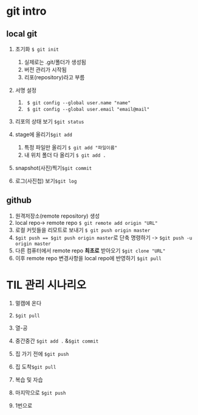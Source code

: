 # git intro

## local git

1. 초기화 `$ git init`

   1. 실제로는 .git/폴더가 생성됨
   2. 버전 관리가 시작됨
   3. 리포(repository)라고 부름

2. 서명 설정

   1. ` $ git config --global user.name "name"`
   2. ` $ git config --global user.email "email@mail"`

3. 리포의 상태 보기 `$git status`

4. stage에 올리기`$git add`

   1. 특정 파일만 올리기 `$ git add "파일이름"`
   2. 내 위치 폴더 다 올리기 `$ git add .`

5. snapshot(사진)찍기`$git commit`

6. 로그(사진첩) 보기`$git log`

   

   

## github

1. 원격저장소(remote repository) 생성
2. local repo-> remote repo `$ git remote add origin "URL"`
3. 로컬 커밋들을 리모트로 보내기 `$ git push origin master`
4. `$git push == $git push origin master`로 단축 명령하기 -> `$git push -u origin master`
5. 다른 컴퓨터에서 remote repo **최초로** 받아오기 `$git clone "URL"`
6. 이후 remote repo 변경사항을 local repo에 반영하기 `$git pull`

# TIL 관리 시나리오

1. 멀캠에 온다

2. `$git pull`

3. 열-공

4. 중간중간 `$git add .` &`$git commit`

5. 집 가기 전에 `$git push`

6. 집 도착`$git pull`

7. 복습 및 자습

8. 마지막으로 `$git push`

9. 1번으로

   